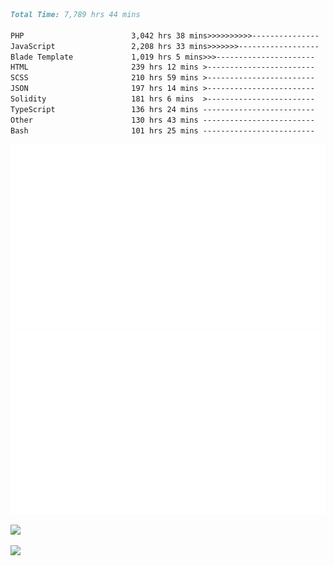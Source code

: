<!--START_SECTION:waka-->

```markdown
Total Time: 7,789 hrs 44 mins

PHP                        3,042 hrs 38 mins>>>>>>>>>>---------------   38.41 %
JavaScript                 2,208 hrs 33 mins>>>>>>>------------------   27.88 %
Blade Template             1,019 hrs 5 mins>>>----------------------   12.87 %
HTML                       239 hrs 12 mins >------------------------   03.02 %
SCSS                       210 hrs 59 mins >------------------------   02.66 %
JSON                       197 hrs 14 mins >------------------------   02.49 %
Solidity                   181 hrs 6 mins  >------------------------   02.29 %
TypeScript                 136 hrs 24 mins -------------------------   01.72 %
Other                      130 hrs 43 mins -------------------------   01.65 %
Bash                       101 hrs 25 mins -------------------------   01.28 %
```

<!--END_SECTION:waka-->

![](https://raw.githubusercontent.com/DrMaxis/github-stats-transparent/output/generated/overview.svg)
![](https://raw.githubusercontent.com/DrMaxis/github-stats-transparent/output/generated/languages.svg)

![](https://git-readme-stats-drmaxis-projects.vercel.app/api?username=drmaxis&show_icons=true&theme=outrun&count_private=true&show=reviews,discussions_started,discussions_answered,prs_merged,prs_merged_percentage&custom_title=2024%20Github%20Rank)
 
<a href="https://count.getloli.com/"><img src="https://count.getloli.com/get/@:maxis-the-alchemist?theme=rule34"></a>
<!-- https://count.getloli.com/get/@alchemist?theme=rule34 -->
<br>
